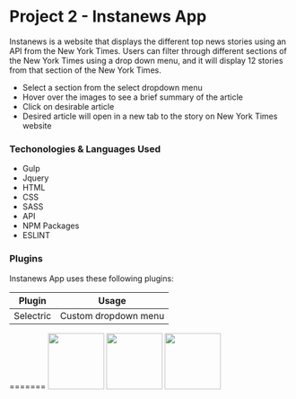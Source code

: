 # Project 2 - Instanews App
Instanews is a website that displays the different top news stories using an API from the New York Times. Users can filter through different sections of the New York Times using a drop down menu, and it will display 12  stories from that section of the New York Times. 

  - Select  a section from the select dropdown menu
  - Hover over the images to see a brief summary of the article
  - Click on desirable article
  - Desired article will open in a new tab to the story on New York Times website

### Techonologies & Languages Used
- Gulp
- Jquery 
- HTML 
- CSS
- SASS
- API
- NPM Packages
- ESLINT

### Plugins
Instanews App uses these following plugins:

| Plugin | Usage |
| ------ | ------ |
| Selectric | Custom dropdown menu |
=======
<img src="https://i.imgur.com/FZHHdXs.png" width="100"> <img src="https://i.imgur.com/RaPxMIr.png" width="100"> <img src="https://i.imgur.com/de2ZnWG.png" width="100">
